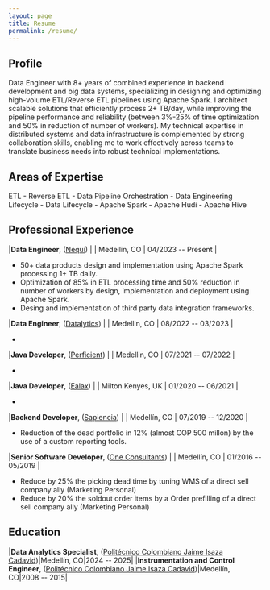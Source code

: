 ```yaml
---
layout: page
title: Resume
permalink: /resume/
---
```

## Profile
Data Engineer with 8+ years of combined experience in backend development and big data systems, specializing in designing and optimizing high-volume ETL/Reverse ETL pipelines using Apache Spark. I architect scalable solutions that efficiently process 2+ TB/day, while improving the pipeline performance and reliability (between 3\%-25\% of time optimization and 50\% in reduction of number of workers). My technical expertise in distributed systems and data infrastructure is complemented by strong collaboration skills, enabling me to work effectively across teams to translate business needs into robust technical implementations.

## Areas of Expertise
ETL - Reverse ETL - Data Pipeline Orchestration - Data Engineering Lifecycle - Data Lifecycle - Apache Spark - Apache
Hudi - Apache Hive

## Professional Experience

                                                
|__Data Engineer__, ([Nequi](https://www.nequi.com.co/)) |                  | Medellin, CO    |  04/2023 -- Present |

- 50+ data products design and implementation using Apache Spark processing 1+ TB daily.
- Optimization of 85% in ETL processing time and 50% reduction in number of workers by design, implementation and deployment using Apache Spark.
- Desing and implementation of third party data integration frameworks.

|__Data Engineer__, ([Datalytics](https://www.datalytics.com/)) |                  | Medellin, CO    |  08/2022 -- 03/2023 |

- 

|__Java Developer__, ([Perficient](https://www.perficient.com/)) |                  | Medellin, CO    |  07/2021 -- 07/2022 |

- 

|__Java Developer__, ([Ealax](#)) |                  | Milton Kenyes, UK    |  01/2020 -- 06/2021 |

- 

|__Backend Developer__, ([Sapiencia](https://sapiencia.gov.co/)) |                  | Medellín, CO    |  07/2019 -- 12/2020 |

- Reduction of the dead portfolio in 12% (almost COP 500 millon) by the use of a custom reporting tools.

|__Senior Software Developer__, ([One Consultants](https://www.linkedin.com/company/one-consultants-sas/)) |                  | Medellín, CO    |  01/2016 -- 05/2019 |

- Reduce by 25% the picking dead time by tuning WMS of a direct sell company ally (Marketing Personal)
- Reduce by 20% the soldout order items by a Order prefilling of a direct sell company ally (Marketing Personal)

## Education

|__Data Analytics Specialist__, ([Politécnico Colombiano Jaime Isaza Cadavid](https://www.politecnicojic.edu.co/investigacion/66-vicerrectoria-de-docencia-e-investigacion/programas-academicos/especializaciones/3657-especializacion-en-analitica-de-datos))|Medellín, CO|2024 -- 2025|
|__Instrumentation and Control Engineer__, ([Politécnico Colombiano Jaime Isaza Cadavid](https://politecnicojic.edu.co/profesionales/74-ingenieria-en-instrumentacion-y-control))|Medellín, CO|2008 -- 2015|